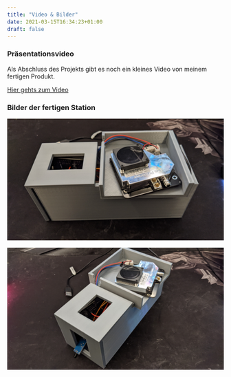 ```yaml
---
title: "Video & Bilder"
date: 2021-03-15T16:34:23+01:00
draft: false
---
```


### Präsentationsvideo

Als Abschluss des Projekts gibt es noch ein kleines Video von meinem fertigen Produkt.

[Hier gehts zum Video](https://youtu.be/9yjIDLbWis8 "Abschlussvideo")


### Bilder der fertigen Station

![Projekt1 Image](https://raw.githubusercontent.com/Snoup97/swh-pkohler/master/static/img/projekt1.jpg "Projekt")


![Projekt2 Image](https://raw.githubusercontent.com/Snoup97/swh-pkohler/master/static/img/projekt2.jpg "Projekt")
